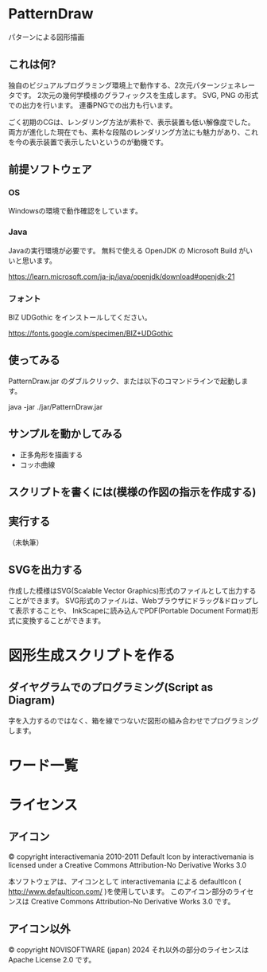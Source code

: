 # PatternDraw
パターンによる図形描画

## これは何?
独自のビジュアルプログラミング環境上で動作する、2次元パターンジェネレータです。
2次元の幾何学模様のグラフィックスを生成します。
SVG, PNG の形式での出力を行います。
連番PNGでの出力も行います。

ごく初期のCGは、レンダリング方法が素朴で、表示装置も低い解像度でした。
両方が進化した現在でも、素朴な段階のレンダリング方法にも魅力があり、これを今の表示装置で表示したいというのが動機です。

## 前提ソフトウェア

### OS
Windowsの環境で動作確認をしています。

### Java
Javaの実行環境が必要です。
無料で使える OpenJDK の Microsoft Build がいいと思います。

https://learn.microsoft.com/ja-jp/java/openjdk/download#openjdk-21

### フォント
BIZ UDGothic をインストールしてください。

https://fonts.google.com/specimen/BIZ+UDGothic

## 使ってみる

PatternDraw.jar のダブルクリック、または以下のコマンドラインで起動します。

java -jar ./jar/PatternDraw.jar



## サンプルを動かしてみる

- 正多角形を描画する
- コッホ曲線

## スクリプトを書くには(模様の作図の指示を作成する)

## 実行する
（未執筆）

## SVGを出力する
作成した模様はSVG(Scalable Vector Graphics)形式のファイルとして出力することができます。
SVG形式のファイルは、Webブラウザにドラッグ&ドロップして表示することや、
InkScapeに読み込んでPDF(Portable Document Format)形式に変換することができます。

# 図形生成スクリプトを作る
## ダイヤグラムでのプログラミング(Script as Diagram)
字を入力するのではなく、箱を線でつないだ図形の組み合わせでプログラミングします。



# ワード一覧
##

# ライセンス
## アイコン
© copyright interactivemania 2010-2011
Default Icon by interactivemania is licensed under a Creative Commons Attribution-No Derivative Works 3.0

本ソフトウェアは、アイコンとして interactivemania による defaultIcon ( http://www.defaulticon.com/ )を使用しています。
このアイコン部分のライセンスは Creative Commons Attribution-No Derivative Works 3.0 です。

## アイコン以外
© copyright NOVISOFTWARE (japan) 2024
それ以外の部分のライセンスは Apache License 2.0 です。
